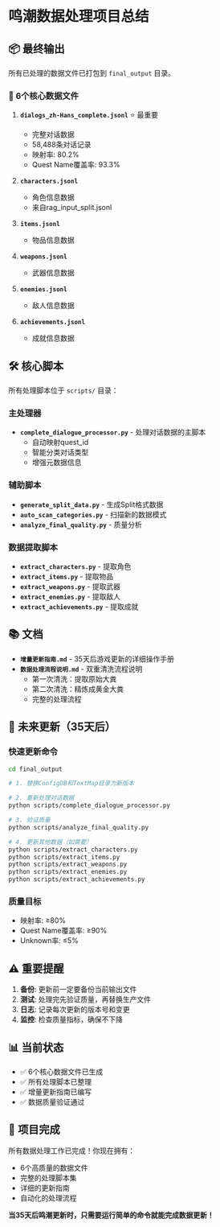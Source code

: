 # 鸣潮数据处理项目总结

## 📦 最终输出

所有已处理的数据文件已打包到 `final_output` 目录。

### 🎯 6个核心数据文件

1. **`dialogs_zh-Hans_complete.jsonl`** ⭐ 最重要
   - 完整对话数据
   - 58,488条对话记录
   - 映射率: 80.2%
   - Quest Name覆盖率: 93.3%

2. **`characters.jsonl`**
   - 角色信息数据
   - 来自rag_input_split.jsonl

3. **`items.jsonl`**
   - 物品信息数据

4. **`weapons.jsonl`**
   - 武器信息数据

5. **`enemies.jsonl`**
   - 敌人信息数据

6. **`achievements.jsonl`**
   - 成就信息数据

## 🛠️ 核心脚本

所有处理脚本位于 `scripts/` 目录：

### 主处理器
- **`complete_dialogue_processor.py`** - 处理对话数据的主脚本
  - 自动映射quest_id
  - 智能分类对话类型
  - 增强元数据信息

### 辅助脚本
- **`generate_split_data.py`** - 生成Split格式数据
- **`auto_scan_categories.py`** - 扫描新的数据模式
- **`analyze_final_quality.py`** - 质量分析

### 数据提取脚本
- **`extract_characters.py`** - 提取角色
- **`extract_items.py`** - 提取物品
- **`extract_weapons.py`** - 提取武器
- **`extract_enemies.py`** - 提取敌人
- **`extract_achievements.py`** - 提取成就

## 📚 文档

- **`增量更新指南.md`** - 35天后游戏更新的详细操作手册
- **`数据处理流程说明.md`** - 双重清洗流程说明
  - 第一次清洗：提取原始大粪
  - 第二次清洗：精炼成黄金大粪
  - 完整的处理流程

## 🔄 未来更新（35天后）

### 快速更新命令

```bash
cd final_output

# 1. 替换ConfigDB和TextMap目录为新版本

# 2. 重新处理对话数据
python scripts/complete_dialogue_processor.py

# 3. 验证质量
python scripts/analyze_final_quality.py

# 4. 更新其他数据（如需要）
python scripts/extract_characters.py
python scripts/extract_items.py
python scripts/extract_weapons.py
python scripts/extract_enemies.py
python scripts/extract_achievements.py
```

### 质量目标

- 映射率: ≥80%
- Quest Name覆盖率: ≥90%
- Unknown率: ≤5%

## ⚠️ 重要提醒

1. **备份**: 更新前一定要备份当前输出文件
2. **测试**: 处理完先验证质量，再替换生产文件
3. **日志**: 记录每次更新的版本号和变更
4. **监控**: 检查质量指标，确保不下降

## 📊 当前状态

- ✅ 6个核心数据文件已生成
- ✅ 所有处理脚本已整理
- ✅ 增量更新指南已编写
- ✅ 数据质量验证通过

## 🎉 项目完成

所有数据处理工作已完成！你现在拥有：

- 6个高质量的数据文件
- 完整的处理脚本集
- 详细的更新指南
- 自动化的处理流程

**当35天后鸣潮更新时，只需要运行简单的命令就能完成数据更新！**
